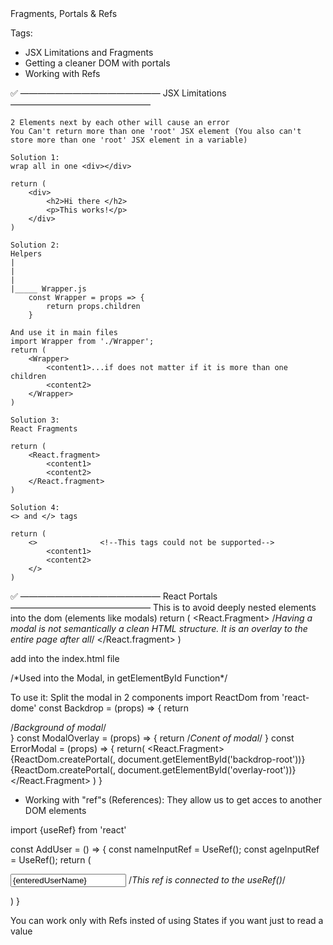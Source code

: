 <!------------------------------------------------------------------------------------------------------------------------------>Fragments, Portals & Refs

Tags:
- JSX Limitations and Fragments
- Getting a cleaner DOM with portals
- Working with Refs

✅ ———————————————— JSX Limitations ————————————————

    2 Elements next by each other will cause an error
    You Can't return more than one 'root' JSX element (You also can't store more than one 'root' JSX element in a variable)

    Solution 1:
    wrap all in one <div></div>

    return (
        <div>
            <h2>Hi there </h2>
            <p>This works!</p>
        </div>
    )

    Solution 2:
    Helpers
    |
    |
    |
    |_____ Wrapper.js
        const Wrapper = props => {
            return props.children
        }

    And use it in main files
    import Wrapper from './Wrapper';
    return (
        <Wrapper>
            <content1>...if does not matter if it is more than one children
            <content2>
        </Wrapper>
    )

    Solution 3:
    React Fragments

    return (
        <React.fragment>
            <content1>
            <content2>
        </React.fragment>
    )

    Solution 4:
    <> and </> tags

    return (
        <>              <!--This tags could not be supported-->
            <content1>
            <content2>
        </>
    )


✅ ———————————————— React Portals   ————————————————
 This is to avoid deeply nested elements into the dom (elements like modals)
 return (
     <React.Fragment>
        <MyModal/>      /*Having a modal is not semantically a clean HTML structure. It is an overlay to the entire page after all*/
        <MyInputForm/>
     </React.fragment>
 )

 add into the index.html file
 <div id="backdrop-root"></div>     /*Used into the Modal, in getElementById Function*/
 <div id="overlay-root"></div>
 <div id="root"></div>

To use it:
    Split the modal in 2 components
    import ReactDom from 'react-dome'
    const Backdrop = (props) => {
        return <div className={classes.backdrop}>/*Background of modal*/</div>
    }
    const ModalOverlay = (props) => {
        return <Card>/*Conent of modal*/</Card>
    }
    const ErrorModal = (props) => {
        return(
            <React.Fragment>
                {ReactDom.createPortal(<Backdrop onConfirm={props.onConfirm}/>, document.getElementById('backdrop-root'))}    
                {ReactDom.createPortal(<ModalOverlay title={props.title} message={props.message} onClick={props.onConfirm}/>, document.getElementById('overlay-root'))}    
            </React.Fragment>
        )
    }

- Working with "ref"s (References):
They allow us to get acces to another DOM elements

import {useRef} from 'react'

const AddUser = () => {
    const nameInputRef = UseRef();
    const ageInputRef = UseRef();
    return (
        <form>
            <input 
            id="username"
            value={enteredUserName}
            onChange={usernameChangeHandler}
            type="text"
            ref={nameInputRef}
            />  /*This ref is connected to the useRef()*/
        </form>
    )
}

You can work only with Refs insted of using States if you want just to read a value







